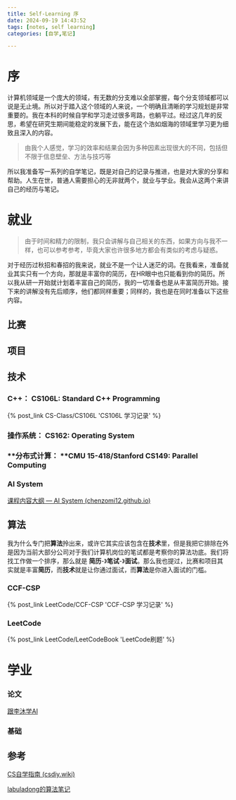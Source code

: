 ```yaml
---
title: Self-Learning 序
date: 2024-09-19 14:43:52
tags: [notes, self learning]
categories: [自学,笔记]

---
```




# 序

计算机领域是一个庞大的领域，有无数的分支难以全部掌握，每个分支领域都可以说是无止境。所以对于踏入这个领域的人来说，一个明确且清晰的学习规划是非常重要的。我在本科的时候自学和学习走过很多弯路，也躺平过。经过这几年的反思，希望在研究生期间能稳定的发展下去，能在这个浩如烟海的领域里学习更为细致且深入的内容。

> 由我个人感觉，学习的效率和结果会因为多种因素出现很大的不同，包括但不限于信息壁垒、方法与技巧等

所以我准备写一系列的自学笔记，既是对自己的记录与推进，也是对大家的分享和帮助。人生在世，普通人需要担心的无非就两个，就业与学业。我会从这两个来讲自己的经历与笔记。



# 就业

> 由于时间和精力的限制，我只会讲解与自己相关的东西，如果方向与我不一样，也可以参考参考，毕竟大家也许很多地方都会有类似的考虑与疑惑。

对于经历过秋招和春招的我来说，就业不是一个让人迷茫的词。在我看来，准备就业其实只有一个方向，那就是丰富你的简历，在HR眼中也只能看到你的简历。所以我从研一开始就计划着丰富自己的简历，我的一切准备也是从丰富简历开始。接下来的讲解没有先后顺序，他们都同样重要；同样的，我也是在同时准备以下这些内容。

## 比赛





## 项目





## 技术

### **C++：** CS106L: Standard C++ Programming

{% post_link CS-Class/CS106L 'CS106L 学习记录' %}



### **操作系统：** CS162: Operating System



### **分布式计算： **CMU 15-418/Stanford CS149: Parallel Computing



### AI System

[课程内容大纲 — AI System (chenzomi12.github.io)](https://chenzomi12.github.io/)



## 算法

我为什么专门把**算法**拎出来，或许它其实应该包含在**技术**里，但是我把它排除在外是因为当前大部分公司对于我们计算机岗位的笔试都是考察你的算法功底。我们将找工作做一个排序，那么就是 **简历**-》**笔试**-》**面试**。那么我也提过，比赛和项目其实就是丰富**简历**，而**技术**就是让你通过面试，而**算法**是你进入面试的门槛。



### CCF-CSP

{% post_link LeetCode/CCF-CSP 'CCF-CSP 学习记录' %}

### LeetCode

{% post_link LeetCode/LeetCodeBook 'LeetCode刷题' %}





# 学业

### 论文

[跟李沐学AI](https://space.bilibili.com/1567748478/channel/collectiondetail?sid=32744)



### 基础





## 参考

[CS自学指南 (csdiy.wiki)](https://csdiy.wiki/)

[labuladong的算法笔记](https://labuladong.online/algo/home/)
